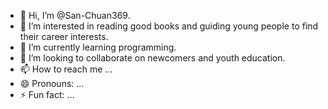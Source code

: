- 👋 Hi, I’m @San-Chuan369.
- 👀 I’m interested in reading good books and guiding young people to find their career interests.
- 🌱 I’m currently learning programming.
- 💞️ I’m looking to collaborate on newcomers and youth education.
- 📫 How to reach me ...
- 😄 Pronouns: ...
- ⚡ Fun fact: ...

<!---
San-Chuan369/San-Chuan369 is a ✨ special ✨ repository because its `README.md` (this file) appears on your GitHub profile.
You can click the Preview link to take a look at your changes.
--->
